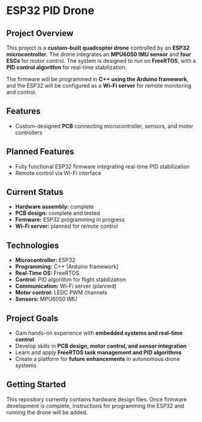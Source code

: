 # ESP32 PID Drone

## Project Overview
This project is a **custom-built quadcopter drone** controlled by an **ESP32 microcontroller**. The drone integrates an **MPU6050 IMU sensor** and **four ESCs** for motor control. The system is designed to run on **FreeRTOS**, with a **PID control algorithm** for real-time stabilization.  

The firmware will be programmed in **C++ using the Arduino framework**, and the ESP32 will be configured as a **Wi-Fi server** for remote monitoring and control.

## Features
- Custom-designed **PCB** connecting microcontroller, sensors, and motor controllers

## Planned Features
- Fully functional ESP32 firmware integrating real-time PID stabilization  
- Remote control via Wi-Fi interface   

## Current Status
- **Hardware assembly:** complete  
- **PCB design:** complete and tested  
- **Firmware:** ESP32 programming in progress  
- **Wi-Fi server:** planned for remote control  

## Technologies
- **Microcontroller:** ESP32  
- **Programming:** C++ (Arduino framework)  
- **Real-Time OS:** FreeRTOS  
- **Control:** PID algorithm for flight stabilization  
- **Communication:** Wi-Fi server (planned)  
- **Motor control:** LEDC PWM channels  
- **Sensors:** MPU6050 IMU  

## Project Goals
- Gain hands-on experience with **embedded systems and real-time control**  
- Develop skills in **PCB design, motor control, and sensor integration**  
- Learn and apply **FreeRTOS task management and PID algorithms**  
- Create a platform for **future enhancements** in autonomous drone systems  

## Getting Started
This repository currently contains hardware design files. Once firmware development is complete, instructions for programming the ESP32 and running the drone will be added.  


